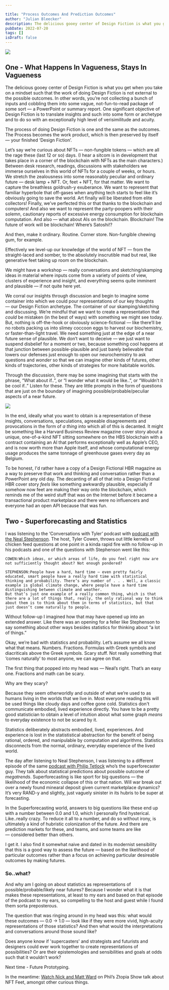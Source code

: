```yaml
---

title: "Process Outcomes And Prediction Outcomes"
author: "Julian Bleecker"
description: The delicious gooey center of Design Fiction is what you get when you take on a mindset such that the work of doing Design Fiction is not external to the possible outcomes. In other words, you’re not collecting a bunch of inputs and cobbling them into some vague, not-fun-to-read package of some sort — a PowerPoint or summary report. One significant objective of Design Fiction is to translate insights and such into some form or archetype and to do so with an exceptionally high level of verisimilitude and acuity. 
pubDate: 2022-07-20
tags: []
isDraft: false
---
```


![](/bd-images/process-outcomes-and-prediction-outcomes/process-outcomes-and-prediction-outcomes_8eba3e53-3cb2-4152-b2fb-5fd49fa7e86a.png) 
 
## One - What Happens In Vagueness, Stays In Vagueness
The delicious gooey center of Design Fiction is what you get when you take on a mindset such that the work of doing Design Fiction is not external to the possible outcomes. In other words, you’re not collecting a bunch of inputs and cobbling them into some vague, not-fun-to-read package of some sort — a PowerPoint or summary report. One significant objective of Design Fiction is to translate insights and such into some form or archetype and to do so with an exceptionally high level of verisimilitude and acuity. 

The process of doing Design Fiction is one and the same as the outcomes. The Process becomes the work product, which is then preserved by itself — your finished ‘Design Fiction’. 

Let’s say we’re curious about NFTs — non-fungible tokens — which are all the rage these (last 12 or so) days. (I hear a sitcom is in development that takes place in a corner of the blockchain with NFTs as the main characters.) Between desk research, readings, discussions with stakeholders we immerse ourselves in this world of NFTs for a couple of weeks, or hours. We stretch the zealousness into some reasonably peculiar and ordinary future — desk lamp + NFT. Or, feet + NFT, for that matter. We want to capture the breathless goldrush-y exuberance. We want to represent that familiar hyperbole that off-gases when anything tech starts to feel like it’s obviously going to save the world. Art finally will be liberated from elite collectors! Finally, we’ve perfected this or that thanks to the blockchain and computers! And also we want to represent the party-poopers with their solemn, cautionary reports of excessive energy consumption for blockchain computation. And also — what about AIs on the blockchain. Blockchain! The future of work will be blockchain! Where’s Satoshi!?

And then, make it ordinary. Routine. Corner store. Non-fungible chewing gum, for example.

Effectively we level-up our knowledge of the world of NFT — from the straight-laced and somber, to the absolutely inscrutible mad but real, like generative feet taking up room on the blockchain.

We might have a workshop — really conversations and sketching/skamping ideas in material where inputs come from a variety of points of view, clusters of experience and insight, and everything seems quite imminent and plausible — if not quite here yet. 

We corral our insights through discussion and begin to imagine some container into which we could pour representations of our key thoughts — our Design Fiction archetype. The container of our skamping/sketching and discussing. We’re mindful that we want to create a representation that _could_ be mistaken (in the best of ways) with something we might see today. But, nothing is off-the-hook or obviously science-fictional — like there’ll be no robots packing us into slimey coccoon eggs to harvest our biochemistry, or faster-than-light travel. We need something just at the edge of a near future sense of plausible. We don’t want to deceive — we just want to suspend disbelief for a moment or two, because something cool happens at that junction between possible-plausible and just barely believable that lowers our defenses just enough to open our neurochemistry to ask questions and _wonder_ so that we can imagine other kinds of futures, other kinds of trajectories, other kinds of strategies for more habitable worlds.

Through the discussion, there may be some imagining that starts with the phrase, “What about if..”, or “I wonder what it would be like..”, or “Wouldn’t it be cool if..” Listen for these. They are little prompts in the form of questions that are just on the boundary of imagining possible/probable/peculiar aspects of a near future.

 ![](/bd-images/process-outcomes-and-prediction-outcomes/process-outcomes-and-prediction-outcomes_d97ab635-6fff-452f-b285-4cb011b57ad8.png)

In the end, ideally what you want to obtain is a representation of these insights, conversations, speculations, agreeable disagreements and provocations in the form of _a thing_ into which all of this is decanted. It might be something like a Harvard Business Review magazine cover story about a unique, one-of-a-kind NFT sitting somewhere on the HBS blockchain with a contract containing an AI that performs exceptionally well as Apple’s CEO, and is now worth more than Apple itself, and whose computational energy usage produces the same tonnage of greenhouse gases every day as Belgium.

To be honest, I'd rather have a copy of a Design Fictional HBR magazine as a way to preserve that work and thinking and conversation rather than a PowerPoint any old day. The decanting of all of that into a Design Fictional HBR cover story  _feels_ like something awkwardly plausible, especially if somehow now feet are making their way onto the blockchain, which reminds me of the weird stuff that was on the Internet before it became a transactional product marketplace and there were no influencers and everyone had an open API because that was fun.

## Two - Superforecasting and Statistics
I was listening to the ‘Conversations with Tyler’ podcast with [podcast with the Neal Stephenson](https://conversationswithtyler.com/episodes/neal-stephenson/).  The host, Tyler Cowen, throws out little kernels of chicken feed questions at one point in a kinda rapid fire with no follow-up in his podcasts and one of the questions with Stephenson went like this:

```
COWEN:Which ideas, or which areas of life, do you feel right now are not sufficiently thought about? Not enough pondered?

STEPHENSON:People have a hard, hard time — even pretty fairly educated, smart people have a really hard time with statistical thinking and probability. There’s any number of . . . Well, a classic example is global climate change, where people have a hard time distinguishing between climate and weather.
But that’s just one example of a really common thing, which is that there are a lot of things that, really, the only rational way to think about them is to think about them in terms of statistics, but that just doesn’t come naturally to people.
```

Without follow-up I imagined how that may have opened up into an extended answer. Like there was an opening for a feller like Stephenson to say something about other ways besides statistics for thinking about “a lot of things.”

Okay, we’re bad with statistics and probability. Let’s assume we all know what that means. Numbers. Fractions. Formulas with Greek symbols and diacriticals above the Greek symbols. Scary stuff. Not really something that ‘comes naturally’ to most anyone, we can agree on that.

The first thing that popped into my head was — Neal’s right. That’s an easy one. Fractions and math can be scary. 

Why are they scary? 

Because they seem otherworldly and outside of what we’re used to as humans living in the worlds that we live in. Most everyone reading this will be used things like cloudy days and coffee gone cold. Statistics don't communicate embodied, lived experience directly. You have to be a pretty good statistician to obtain a level of intuition about what some graph _means_ to everyday existence to not be scared by it. 

Statistics deliberately abstracts embodied, lived, experiences. And experience is lost in the statististical abstraction for the benefit of being rational, ordered, and manipulable by computation and algorithms. Statistics disconnects from the normal, ordinary, everyday experience of the lived world.

The day after listening to Neal Stephenson, I was listening to a different episode of the same [podcast with Philip Tetlock](https://conversationswithtyler.com/episodes/philip-e-tetlock/) who’s the superforecaster guy. They talk about statistical predictions about possible outcome of _megatrends_. Superforecasting is like sport for big questions — the likelihood of the economic collapse of this or that nation. Will war break out over a newly found minearal deposit given current marketplace dynamics? It’s very RAND-y and slightly, just vaguely sinister in its hubris to be super at forecasting.

In the Superforecasting world, answers to big questions like these end up with a number between 0.0 and 1.0, which I personally find hysterical. Like..really crazy. To reduce it all to a number, and do so without irony, is ultimately a kind of hubristic colonization of the future. And there are prediction markets for these, and teams, and some teams are like — considered better than others.

I get it. I also find it somewhat naive and dated in its modernist sensibility that this is a good way to assess the future — based on the likelihood of particular outcomes rather than a focus on achieving particular desireable outcomes by making futures.

### So..what?
And why am I going on about statistics as representations of possible/probable/likely near futures? Because I wonder what it is that makes these representations, at least to my ears and based on that episode of the podcast to my ears, so compelling to the host and guest while I found them sorta preposterous. 

The question that was ringing around in my head was this: what would these outcomes — 0.0 -> 1.0 — look like if they were more vivid, high-acuity representations of those statistics? And then what would the interpretations and conversations around those sound like? 

Does anyone know if 'supercasters' and strategists and futurists and designers could ever work together to create representations of possibilities? Or are their epistemologies and sensibilities and goals at odds such that it wouldn’t work?

Next time - Future Prototyping.

In the meantime: [Watch Nick and Matt Ward](https://vimeo.com/517965209) on Phil’s Ztopia Show talk about NFT Feet, amongst other curious things.